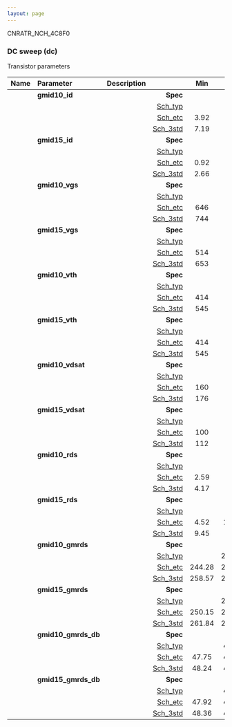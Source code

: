 ```yaml
---
layout: page
---
```




CNRATR_NCH_4C8F0

### DC sweep (dc)

Transistor parameters



|**Name**|**Parameter**|**Description**| |**Min**|**Typ**|**Max**| Unit|
|:---|:---|:---|---:|:---:|:---:|:---:| ---:|
||**gmid10\_id** | | **Spec**  |  | **0.00** |  | **uA** |
| | | |<a href='results/dc_Sch_typical.html'>Sch_typ</a>| | 7.44 |  | |
| | | |<a href='results/dc_Sch_etc.html'>Sch_etc</a>|3.92 | 7.24 | 11.18 | |
| | | |<a href='results/dc_Sch_mc.html'>Sch_3std</a>|7.19 | 7.42 | 7.66 | |
||**gmid15\_id** | | **Spec**  |  | **0.00** |  | **uA** |
| | | |<a href='results/dc_Sch_typical.html'>Sch_typ</a>| | 2.76 |  | |
| | | |<a href='results/dc_Sch_etc.html'>Sch_etc</a>|0.92 | 2.59 | 4.16 | |
| | | |<a href='results/dc_Sch_mc.html'>Sch_3std</a>|2.66 | 2.75 | 2.84 | |
||**gmid10\_vgs** | | **Spec**  |  | **0** |  | **mV** |
| | | |<a href='results/dc_Sch_typical.html'>Sch_typ</a>| | 751 |  | |
| | | |<a href='results/dc_Sch_etc.html'>Sch_etc</a>|646 | 735 | 835 | |
| | | |<a href='results/dc_Sch_mc.html'>Sch_3std</a>|744 | 750 | 756 | |
||**gmid15\_vgs** | | **Spec**  |  | **0** |  | **mV** |
| | | |<a href='results/dc_Sch_typical.html'>Sch_typ</a>| | 660 |  | |
| | | |<a href='results/dc_Sch_etc.html'>Sch_etc</a>|514 | 630 | 757 | |
| | | |<a href='results/dc_Sch_mc.html'>Sch_3std</a>|653 | 659 | 666 | |
||**gmid10\_vth** | | **Spec**  |  | **0** |  | **mV** |
| | | |<a href='results/dc_Sch_typical.html'>Sch_typ</a>| | 548 |  | |
| | | |<a href='results/dc_Sch_etc.html'>Sch_etc</a>|414 | 531 | 648 | |
| | | |<a href='results/dc_Sch_mc.html'>Sch_3std</a>|545 | 548 | 550 | |
||**gmid15\_vth** | | **Spec**  |  | **0** |  | **mV** |
| | | |<a href='results/dc_Sch_typical.html'>Sch_typ</a>| | 548 |  | |
| | | |<a href='results/dc_Sch_etc.html'>Sch_etc</a>|414 | 531 | 648 | |
| | | |<a href='results/dc_Sch_mc.html'>Sch_3std</a>|545 | 548 | 550 | |
||**gmid10\_vdsat** | | **Spec**  |  | **0** |  | **mV** |
| | | |<a href='results/dc_Sch_typical.html'>Sch_typ</a>| | 179 |  | |
| | | |<a href='results/dc_Sch_etc.html'>Sch_etc</a>|160 | 175 | 193 | |
| | | |<a href='results/dc_Sch_mc.html'>Sch_3std</a>|176 | 179 | 182 | |
||**gmid15\_vdsat** | | **Spec**  |  | **0** |  | **mV** |
| | | |<a href='results/dc_Sch_typical.html'>Sch_typ</a>| | 114 |  | |
| | | |<a href='results/dc_Sch_etc.html'>Sch_etc</a>|100 | 106 | 110 | |
| | | |<a href='results/dc_Sch_mc.html'>Sch_3std</a>|112 | 114 | 116 | |
||**gmid10\_rds** | | **Spec**  |  | **0.00** |  | **MOhm** |
| | | |<a href='results/dc_Sch_typical.html'>Sch_typ</a>| | 4.24 |  | |
| | | |<a href='results/dc_Sch_etc.html'>Sch_etc</a>|2.59 | 4.69 | 7.75 | |
| | | |<a href='results/dc_Sch_mc.html'>Sch_3std</a>|4.17 | 4.24 | 4.31 | |
||**gmid15\_rds** | | **Spec**  |  | **0.00** |  | **MOhm** |
| | | |<a href='results/dc_Sch_typical.html'>Sch_typ</a>| | 9.66 |  | |
| | | |<a href='results/dc_Sch_etc.html'>Sch_etc</a>|4.52 | 12.56 | 27.41 | |
| | | |<a href='results/dc_Sch_mc.html'>Sch_3std</a>|9.45 | 9.67 | 9.88 | |
||**gmid10\_gmrds** | | **Spec**  |  | **0.00** |  | **V** |
| | | |<a href='results/dc_Sch_typical.html'>Sch_typ</a>| | 261.25 |  | |
| | | |<a href='results/dc_Sch_etc.html'>Sch_etc</a>|244.28 | 263.20 | 283.61 | |
| | | |<a href='results/dc_Sch_mc.html'>Sch_3std</a>|258.57 | 261.06 | 263.56 | |
||**gmid15\_gmrds** | | **Spec**  |  | **0.00** |  | **V** |
| | | |<a href='results/dc_Sch_typical.html'>Sch_typ</a>| | 266.60 |  | |
| | | |<a href='results/dc_Sch_etc.html'>Sch_etc</a>|250.15 | 254.50 | 267.02 | |
| | | |<a href='results/dc_Sch_mc.html'>Sch_3std</a>|261.84 | 266.27 | 270.69 | |
||**gmid10\_gmrds\_db** | | **Spec**  |  | **0.00** |  | **dB** |
| | | |<a href='results/dc_Sch_typical.html'>Sch_typ</a>| | 48.33 |  | |
| | | |<a href='results/dc_Sch_etc.html'>Sch_etc</a>|47.75 | 48.39 | 49.05 | |
| | | |<a href='results/dc_Sch_mc.html'>Sch_3std</a>|48.24 | 48.32 | 48.40 | |
||**gmid15\_gmrds\_db** | | **Spec**  |  | **0.00** |  | **dB** |
| | | |<a href='results/dc_Sch_typical.html'>Sch_typ</a>| | 48.51 |  | |
| | | |<a href='results/dc_Sch_etc.html'>Sch_etc</a>|47.92 | 48.11 | 48.53 | |
| | | |<a href='results/dc_Sch_mc.html'>Sch_3std</a>|48.36 | 48.50 | 48.64 | |

